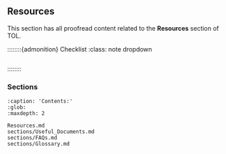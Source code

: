 
## Resources

This section has all proofread content related to the **Resources** section of TOL.





::::::::{admonition} Checklist
:class: note dropdown

```{include} checklist.md
```

::::::::



### Sections

```{toctree}
:caption: 'Contents:'
:glob:
:maxdepth: 2

Resources.md
sections/Useful_Documents.md
sections/FAQs.md
sections/Glossary.md
```







 